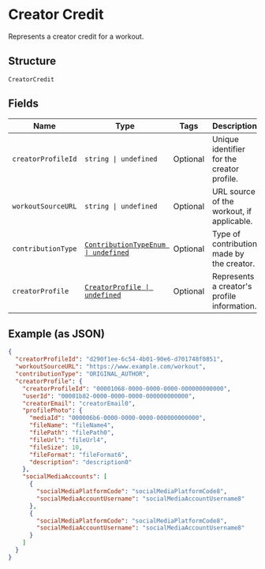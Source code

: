 
# Creator Credit

Represents a creator credit for a workout.

## Structure

`CreatorCredit`

## Fields

| Name | Type | Tags | Description |
|  --- | --- | --- | --- |
| `creatorProfileId` | `string \| undefined` | Optional | Unique identifier for the creator profile. |
| `workoutSourceURL` | `string \| undefined` | Optional | URL source of the workout, if applicable. |
| `contributionType` | [`ContributionTypeEnum \| undefined`](../../doc/models/contribution-type-enum.md) | Optional | Type of contribution made by the creator. |
| `creatorProfile` | [`CreatorProfile \| undefined`](../../doc/models/creator-profile.md) | Optional | Represents a creator's profile information. |

## Example (as JSON)

```json
{
  "creatorProfileId": "d290f1ee-6c54-4b01-90e6-d701748f0851",
  "workoutSourceURL": "https://www.example.com/workout",
  "contributionType": "ORIGINAL_AUTHOR",
  "creatorProfile": {
    "creatorProfileId": "00001068-0000-0000-0000-000000000000",
    "userId": "00001b82-0000-0000-0000-000000000000",
    "creatorEmail": "creatorEmail0",
    "profilePhoto": {
      "mediaId": "000006b6-0000-0000-0000-000000000000",
      "fileName": "fileName4",
      "filePath": "filePath0",
      "fileUrl": "fileUrl4",
      "fileSize": 10,
      "fileFormat": "fileFormat6",
      "description": "description0"
    },
    "socialMediaAccounts": [
      {
        "socialMediaPlatformCode": "socialMediaPlatformCode8",
        "socialMediaAccountUsername": "socialMediaAccountUsername8"
      },
      {
        "socialMediaPlatformCode": "socialMediaPlatformCode8",
        "socialMediaAccountUsername": "socialMediaAccountUsername8"
      }
    ]
  }
}
```

